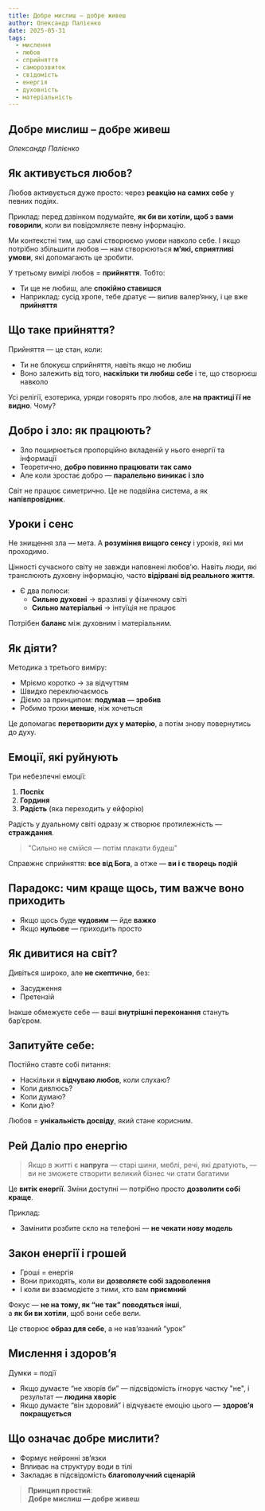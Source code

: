 ```yaml
---
title: Добре мислиш – добре живеш
author: Олександр Палієнко
date: 2025-05-31
tags:
  - мислення
  - любов
  - сприйняття
  - саморозвиток
  - свідомість
  - енергія
  - духовність
  - матеріальність
---
```


## Добре мислиш – добре живеш  
*Олександр Палієнко*

## Як активується любов?

Любов активується дуже просто: через **реакцію на самих себе** у певних подіях.

Приклад: перед дзвінком подумайте, **як би ви хотіли, щоб з вами говорили**, коли ви повідомляєте певну інформацію.

Ми контекстні тим, що самі створюємо умови навколо себе. І якщо потрібно збільшити любов — нам створюються **м’які, сприятливі умови**, які допомагають це зробити.

У третьому вимірі любов = **прийняття**. Тобто:
- Ти ще не любиш, але **спокійно ставишся**
- Наприклад: сусід хропе, тебе дратує — випив валер’янку, і це вже **прийняття**

## Що таке прийняття?

Прийняття — це стан, коли:
- Ти не блокуєш сприйняття, навіть якщо не любиш
- Воно залежить від того, **наскільки ти любиш себе** і те, що створюєш навколо

Усі релігії, езотерика, уряди говорять про любов, але **на практиці її не видно**. Чому?

## Добро і зло: як працюють?

- Зло поширюється пропорційно вкладеній у нього енергії та інформації
- Теоретично, **добро повинно працювати так само**
- Але коли зростає добро — **паралельно виникає і зло**

Світ не працює симетрично. Це не подвійна система, а як **напівпровідник**.

## Уроки і сенс

Не знищення зла — мета. А **розуміння вищого сенсу** і уроків, які ми проходимо.

Цінності сучасного світу не завжди наповнені любов’ю. Навіть люди, які транслюють духовну інформацію, часто **відірвані від реального життя**.

- Є два полюси:
  - **Сильно духовні** → вразливі у фізичному світі
  - **Сильно матеріальні** → інтуїція не працює

Потрібен **баланс** між духовним і матеріальним.

## Як діяти?

Методика з третього виміру:

- Мріємо коротко → за відчуттям
- Швидко переключаємось
- Діємо за принципом: **подумав — зробив**
- Робимо трохи **менше**, ніж хочеться

Це допомагає **перетворити дух у матерію**, а потім знову повернутись до духу.

## Емоції, які руйнують

Три небезпечні емоції:

1. **Поспіх**
2. **Гординя**
3. **Радість** (яка переходить у ейфорію)

Радість у дуальному світі одразу ж створює протилежність — **страждання**.

> "Сильно не смійся — потім плакати будеш"

Справжнє сприйняття: **все від Бога**, а отже — **ви і є творець подій**

## Парадокс: чим краще щось, тим важче воно приходить

- Якщо щось буде **чудовим** — йде **важко**
- Якщо **нульове** — приходить просто

## Як дивитися на світ?

Дивіться широко, але **не скептично**, без:
- Засудження
- Претензій

Інакше обмежуєте себе — ваші **внутрішні переконання** стануть бар’єром.

## Запитуйте себе:

Постійно ставте собі питання:

- Наскільки я **відчуваю любов**, коли слухаю?
- Коли дивлюсь?
- Коли думаю?
- Коли дію?

Любов = **унікальність досвіду**, який стане корисним.

## Рей Даліо про енергію

> Якщо в житті є **напруга** — старі шини, меблі, речі, які дратують, —  
> ви не зможете створити великий бізнес чи стати багатими

Це **витік енергії**. Зміни доступні — потрібно просто **дозволити собі краще**.

Приклад:
- Замінити розбите скло на телефоні — **не чекати нову модель**

## Закон енергії і грошей

- Гроші = енергія
- Вони приходять, коли ви **дозволяєте собі задоволення**
- І коли ви взаємодієте з тими, хто вам **приємний**

Фокус — **не на тому, як “не так” поводяться інші**,  
а **як би ви хотіли**, щоб вони себе вели.

Це створює **образ для себе**, а не нав’язаний “урок”

## Мислення і здоров’я

Думки = події

- Якщо думаєте “не хворів би” — підсвідомість ігнорує частку "не", і результат — **людина хворіє**
- Якщо думаєте “він здоровий” і відчуваєте емоцію цього — **здоров’я покращується**

## Що означає добре мислити?

- Формує нейронні зв’язки
- Впливає на структуру води в тілі
- Закладає в підсвідомість **благополучний сценарій**

> **Принцип простий**:  
> **Добре мислиш — добре живеш**
